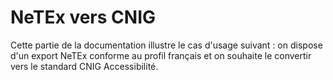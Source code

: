 # NeTEx vers CNIG

Cette partie de la documentation illustre le cas d'usage suivant : on dispose d'un export NeTEx conforme au profil français et on souhaite le convertir vers le standard CNIG Accessibilité.